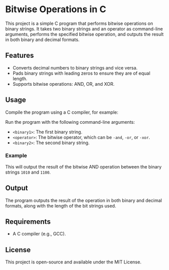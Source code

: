 # Bitwise Operations in C

This project is a simple C program that performs bitwise operations on binary strings. It takes two binary strings and an operator as command-line arguments, performs the specified bitwise operation, and outputs the result in both binary and decimal formats.

## Features

- Converts decimal numbers to binary strings and vice versa.
- Pads binary strings with leading zeros to ensure they are of equal length.
- Supports bitwise operations: AND, OR, and XOR.

## Usage

Compile the program using a C compiler, for example:


Run the program with the following command-line arguments:



- `<binary1>`: The first binary string.
- `<operator>`: The bitwise operator, which can be `-and`, `-or`, or `-xor`.
- `<binary2>`: The second binary string.

### Example

This will output the result of the bitwise AND operation between the binary strings `1010` and `1100`.

## Output

The program outputs the result of the operation in both binary and decimal formats, along with the length of the bit strings used.

## Requirements

- A C compiler (e.g., GCC).

## License

This project is open-source and available under the MIT License.
